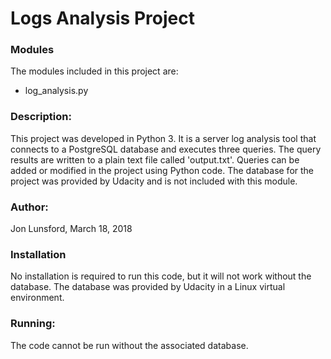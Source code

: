 # Logs Analysis Project

### Modules
The modules included in this project are:
* log_analysis.py

### Description:
This project was developed in Python 3.  It is a server log analysis tool that connects to
a PostgreSQL database and executes three queries. The query results are written to a plain text file called 'output.txt'.  Queries can be added or modified in the project using Python code.
The database for the project was provided by Udacity and is not included with this module.

### Author:
Jon Lunsford, March 18, 2018

### Installation
No installation is required to run this code, but it will not work without the database.
The database was provided by Udacity in a Linux virtual environment.

### Running:
The code cannot be run without the associated database.
